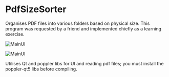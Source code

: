# PdfSizeSorter
Organises PDF files into various folders based on physical size.
This program was requested by a friend and implemented chiefly as a learning exercise.

![MainUI](https://athomas.uk/i/github/PdfSizeSorter_win.png)

![MainUI](https://athomas.uk/i/github/PdfSizeSorter.png)

Utilises Qt and poppler libs for UI and reading pdf files; you must install the poppler-qt5 libs before compiling.


